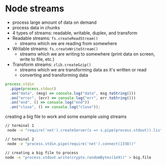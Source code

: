 # Node streams

- process large amount of data on demand
- process data in chunks
- 4 types of streams: readable, writable, duplex, and transform
- Readable streams: `fs.createReadStream()`
  - streams which we are reading from somewhere
- Writable streams: `fs.createWriteStream()`
  - streams which we are writing to somewhere (print data on screen, write to file, etc.)
- Transform streams: `zlib.createGzip()`
  - streams which we are transforming data as it's written or read
  - converting and transforming data



```js
process.stdin
  .pipe(process.stdout)
  .on("data", (msg) => console.log("data", msg.toString()))
  .on("error", (err) => console.log("err", err.toString()))
  .on("end", () => console.log("end"))
  .on("close", () => console.log("close"));
```

creating a big file to work and some example using streams

```bash
// terminal 1
 node -e "require('net').createServer(s => s.pipe(process.stdout)).listen(1338)"

// terminal 2
 node -e "process.stdin.pipe(require('net').connect(1338))"

// creating a big file to process
node -e "process.stdout.write(crypto.randomBytes(1e9))" > big.file
```
